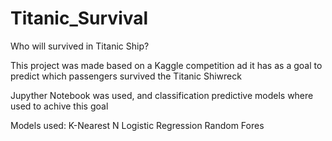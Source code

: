 # Titanic_Survival
Who will survived in Titanic Ship?

This project was made based on a Kaggle competition ad it has as a goal to predict which passengers survived the Titanic Shiwreck

Jupyther Notebook was used, and classification predictive models where used to achive this goal

Models used:
K-Nearest N
Logistic Regression
Random Fores
